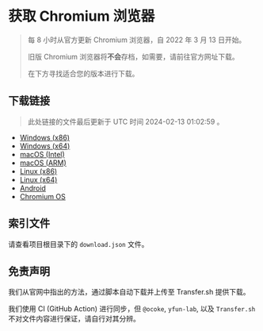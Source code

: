 # 获取 Chromium 浏览器

> 每 8 小时从官方更新 Chromium 浏览器，自 2022 年 3 月 13 日开始。
> 
> 旧版 Chromium 浏览器将**不会**存档，如需要，请前往官方网址下载。
>
> 在下方寻找适合您的版本进行下载。

## 下载链接

> 此处链接的文件最后更新于 UTC 时间 2024-02-13 01:02:59
。

- [Windows (x86)](https://transfer.sh/BP0wsAqzlj/Win.zip)
- [Windows (x64)](https://transfer.sh/n9Ye4Oib0k/Win_x64.zip)
- [macOS (Intel)](https://transfer.sh/z6qErdL6Ka/Mac.zip)
- [macOS (ARM)](https://transfer.sh/7cCBlMlyAI/Mac_Arm.zip)
- [Linux (x86)](https://transfer.sh/0dzYEd6wDo/Linux.zip)
- [Linux (x64)](https://transfer.sh/nVKw4tvGtp/Linux_x64.zip)
- [Android](https://transfer.sh/YyBLFGcuHa/Android.zip)
- [Chromium OS](https://transfer.sh/1fQ3sJH19q/Linux_ChromiumOS_Full.zip)

## 索引文件

请查看项目根目录下的 `download.json` 文件。

## 免责声明

我们从官网中指出的方法，通过脚本自动下载并上传至 Transfer.sh 提供下载。

我们使用 CI (GitHub Action) 进行同步，但 `@ocoke`, `yfun-lab`, 以及 `Transfer.sh` 不对文件内容进行保证，请自行对其分辨。
